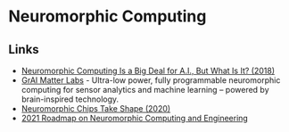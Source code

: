 # Neuromorphic Computing

## Links

- [Neuromorphic Computing Is a Big Deal for A.I., But What Is It? (2018)](https://www.youtube.com/watch?v=TetLY4gPDpo)
- [GrAI Matter Labs](https://www.graimatterlabs.ai/) - Ultra-low power, fully programmable neuromorphic computing for sensor analytics and machine learning – powered by brain-inspired technology.
- [Neuromorphic Chips Take Shape (2020)](https://cacm.acm.org/magazines/2020/8/246356-neuromorphic-chips-take-shape/fulltext)
- [2021 Roadmap on Neuromorphic Computing and Engineering](https://arxiv.org/abs/2105.05956)
